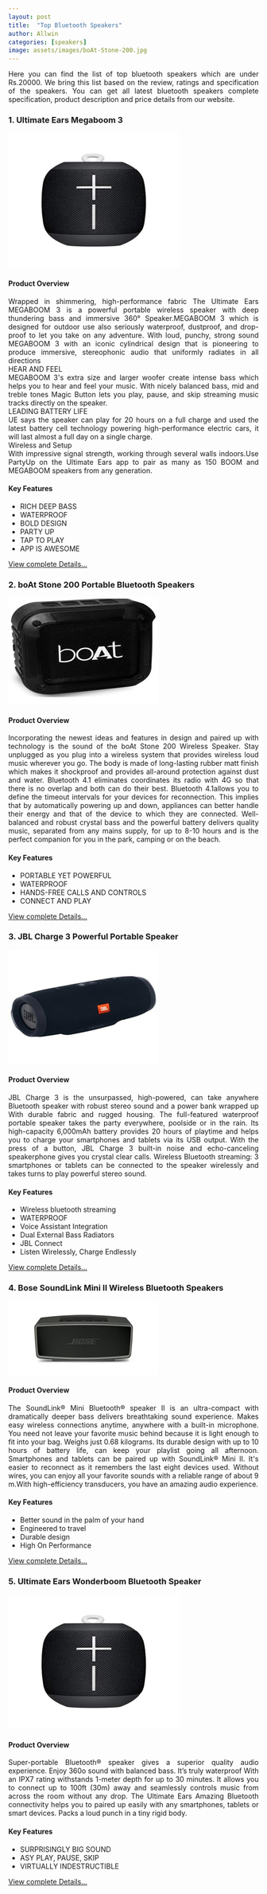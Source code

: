 ```yaml
---
layout: post
title:  "Top Bluetooth Speakers"
author: Allwin
categories: [speakers]
image: assets/images/boAt-Stone-200.jpg
---
```

<p style="text-align:justify">Here you can find the list of top bluetooth speakers which are under Rs.20000. We bring this list based on the review, ratings and specification of the speakers. You can get all latest bluetooth speakers complete specification, product description and price details from our website.</p>

### 1. Ultimate Ears Megaboom 3
 
![Ultimate Ears Megaboom 3](../assets/images/Ultimate-Ears-Megaboom-3.jpg)

#### Product Overview
<p style="text-align:justify">Wrapped in shimmering, high-performance fabric The Ultimate Ears MEGABOOM 3 is a powerful portable wireless speaker with deep thundering bass and immersive 360° Speaker.MEGABOOM 3 which is designed for outdoor use also seriously waterproof, dustproof, and drop-proof to let you take on any adventure. With loud, punchy, strong sound MEGABOOM 3 with an iconic cylindrical design that is pioneering to produce immersive, stereophonic audio that uniformly radiates in all directions<br>
HEAR AND FEEL<br>
MEGABOOM 3's extra size and larger woofer create intense bass which helps you to hear and feel your music. With nicely balanced bass, mid and treble tones Magic Button lets you play, pause, and skip streaming music tracks directly on the speaker.<br>
LEADING BATTERY LIFE<br>
UE says the speaker can play for 20 hours on a full charge and used the latest battery cell technology powering high-performance electric cars, it will last almost a full day on a single charge. <br>
Wireless and Setup<br>
With impressive signal strength, working through several walls indoors.Use PartyUp on the Ultimate Ears app to pair as many as 150 BOOM and MEGABOOM speakers from any generation.
</p>

#### Key Features

* RICH DEEP BASS
* WATERPROOF
* BOLD DESIGN
* PARTY UP
* TAP TO PLAY
* APP IS AWESOME



 [View complete Details...](#)

### 2. boAt Stone 200 Portable Bluetooth Speakers 
![boAt Stone 200](../assets/images/boAt-Stone-200.jpg)
#### Product Overview

<p style="text-align:justify">Incorporating the newest ideas and features in design and paired up with technology is the sound of the boAt Stone 200 Wireless Speaker. Stay unplugged as you plug into a wireless system that provides wireless loud music wherever you go. The body is made of long-lasting rubber matt finish which makes it shockproof and provides all-around protection against dust and water.
Bluetooth 4.1 eliminates coordinates its radio with 4G so that there is no overlap and both can do their best. Bluetooth 4.1allows you to define the timeout intervals for your devices for reconnection. This implies that by automatically powering up and down, appliances can better handle their energy and that of the device to which they are connected.
Well-balanced and robust crystal bass and the powerful battery delivers quality music, separated from any mains supply, for up to 8-10 hours and is the perfect companion for you in the park, camping or on the beach. 
</p>

#### Key Features

* PORTABLE YET POWERFUL
* WATERPROOF
* HANDS-FREE CALLS AND CONTROLS
* CONNECT AND PLAY


 [View complete Details...](#)

### 3. JBL Charge 3 Powerful Portable Speaker

![JBL Charge 3](../assets/images/JBL-Charge-3.jpg)
#### Product Overview
<p style="text-align:justify">JBL Charge 3 is the unsurpassed, high-powered, can take anywhere Bluetooth speaker with robust stereo sound and a power bank wrapped up With durable fabric and rugged housing. The full-featured waterproof portable speaker takes the party everywhere, poolside or in the rain. Its high-capacity 6,000mAh battery provides 20 hours of playtime and helps you to charge your smartphones and tablets via its USB output. With the press of a button, JBL Charge 3 built-in noise and echo-canceling speakerphone gives you crystal clear calls. Wireless Bluetooth streaming: 3 smartphones or tablets can be connected to the speaker wirelessly and takes turns to play powerful stereo sound. </p>

#### Key Features

* Wireless bluetooth streaming
* WATERPROOF
* Voice Assistant Integration
* Dual External Bass Radiators
* JBL Connect
* Listen Wirelessly, Charge Endlessly


[View complete Details...](#)

### 4. Bose SoundLink Mini II Wireless Bluetooth Speakers

![Bose SoundLink Mini II](../assets/images/Bose-SoundLink-MiniII.jpg)
#### Product Overview

<p style="text-align:justify">The SoundLink® Mini Bluetooth® speaker II is an ultra-compact with dramatically deeper bass delivers breathtaking sound experience. Makes easy wireless connections anytime, anywhere with a built-in microphone. You need not leave your favorite music behind because it is light enough to fit into your bag. Weighs just 0.68 kilograms.	Its durable design with up to 10 hours of battery life, can keep your playlist going all afternoon. Smartphones and tablets can be paired up with SoundLink® Mini II. It's easier to reconnect as it remembers the last eight devices used. Without wires, you can enjoy all your favorite sounds with a reliable range of about 9 m.With high-efficiency transducers, you have an amazing audio experience.</p>

#### Key Features

* Better sound in the palm of your hand
* Engineered to travel
* Durable design
* High On Performance


[View complete Details...](#)

### 5. Ultimate Ears Wonderboom Bluetooth Speaker 

![Ultimate Ears Wonderboom Bluetooth Speaker](../assets/images/Ultimate-Ears-Wonderboom-Bluetooth-Speaker.jpg)

#### Product Overview
<p style="text-align:justify">Super-portable Bluetooth® speaker gives a superior quality audio experience. Enjoy 360o sound with balanced bass. It’s truly waterproof With an IPX7 rating withstands 1-meter depth for up to 30 minutes. It allows you to connect up to 100ft (30m) away and seamlessly controls music from across the room without any drop. The Ultimate Ears Amazing Bluetooth connectivity helps you to paired up easily with any smartphones, tablets or smart devices. Packs a loud punch in a tiny rigid body.</p>

#### Key Features

* SURPRISINGLY BIG SOUND
* ASY PLAY, PAUSE, SKIP
* VIRTUALLY INDESTRUCTIBLE

[View complete Details...](#)

